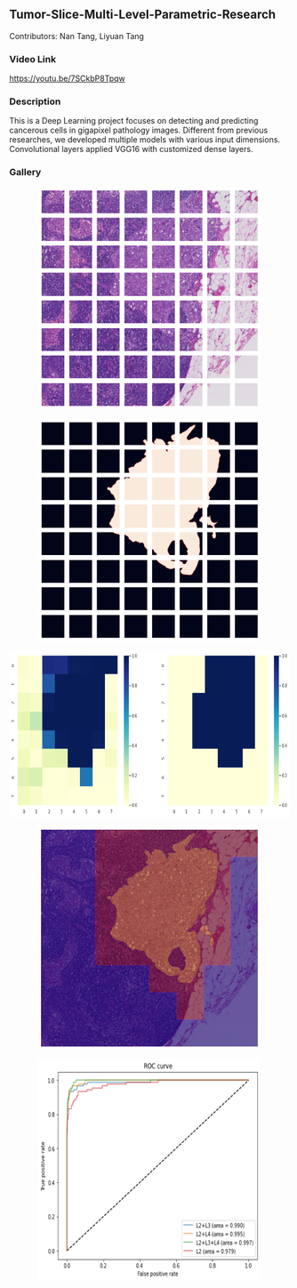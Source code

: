 ## Tumor-Slice-Multi-Level-Parametric-Research
Contributors: Nan Tang, Liyuan Tang

### Video Link
https://youtu.be/7SCkbP8Tpqw

### Description
This is a Deep Learning project focuses on detecting and predicting cancerous cells in gigapixel pathology images. Different from previous researches, we developed multiple models with various input dimensions. Convolutional layers applied VGG16 with customized dense layers. 

### Gallery
<p align="center">
  <img src="Image output/patch88.png" width='400' height="400">
</p >

<p align="center">
  <img src="Image output/mask88.png" width='400' height="400">
</p >

<p align="center">
  <img src="Image output/heatmap.png" width='800' height="300">
</p >

<p align="center">
  <img src="Image output/overlay.png" width='400' height="400">
</p >

<p align="center">
  <img src="Image output/roc curve.png" width='400' height="400">
</p >
